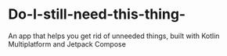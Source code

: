 # Do-I-still-need-this-thing-
An app that helps you get rid of unneeded things, built with Kotlin Multiplatform and Jetpack Compose
